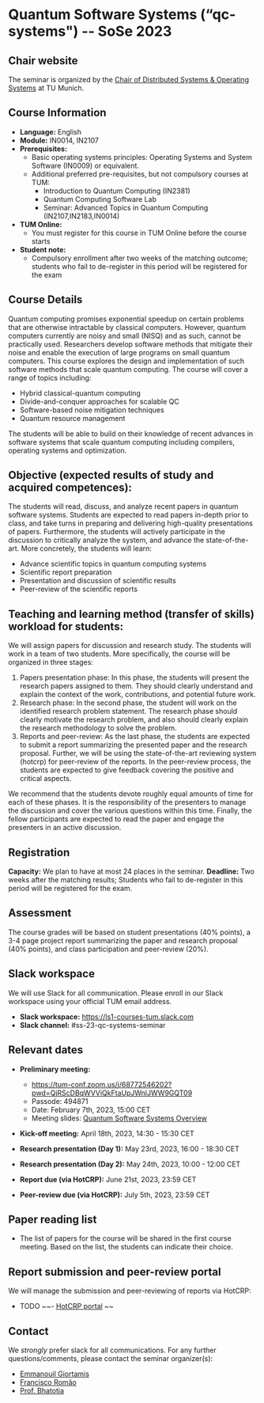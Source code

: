 # Quantum Software Systems (“qc-systems") -- SoSe 2023

## Chair website

The seminar is organized by the [Chair of Distributed Systems & Operating Systems](https://dse.in.tum.de/) at TU Munich.

## Course Information

- **Language:** English
- **Module:** IN0014, IN2107 
- **Prerequisites:** 
  - Basic operating systems principles: Operating Systems and System Software (IN0009) or equivalent.
  - Additional preferred pre-requisites, but not compulsory courses at TUM:
	- Introduction to Quantum Computing (IN2381)
	- Quantum Computing Software Lab
	- Seminar: Advanced Topics in Quantum Computing (IN2107,IN2183,IN0014) 
- **TUM Online:** 
  - You must register for this course in TUM Online before the course starts
- **Student note:**
  - Compulsory enrollment after two weeks of the matching outcome; students who fail to de-register in this period will be registered for the exam

## Course Details

Quantum computing promises exponential speedup on certain problems that are otherwise intractable by classical computers. However, quantum computers currently are noisy and small (NISQ) and as such, cannot be practically used. Researchers develop software methods that mitigate their noise and enable the execution of large programs on small quantum computers. This course explores the design and implementation of such software methods that scale quantum computing. The course will cover a range of topics including:
- Hybrid classical-quantum computing
- Divide-and-conquer approaches for scalable QC
- Software-based noise mitigation techniques
- Quantum resource management

The students will be able to build on their knowledge of recent advances in software systems that scale quantum computing including compilers, operating systems and optimization.


## Objective (expected results of study and acquired competences):

The students will read, discuss, and analyze recent papers in quantum software systems. Students are expected to read papers in-depth prior to class, and take turns in preparing and delivering high-quality presentations of papers. Furthermore, the students will actively participate in the discussion to critically analyze the system, and advance the state-of-the-art. More concretely, the students will learn:
- Advance scientific topics in quantum computing systems
- Scientific report preparation 
- Presentation and discussion of scientific results
- Peer-review of the scientific reports 


## Teaching and learning method (transfer of skills) workload for students:

We will assign papers for discussion and research study. The students will work in a team of two students. More specifically, the course will be organized in three stages:
1. Papers presentation phase: In this phase, the students will present the research papers assigned to them. They should clearly understand and explain the context of the work, contributions, and potential future work.
2. Research phase: In the second phase, the student will work on the identified research problem statement. The research phase should clearly motivate the research problem, and also should clearly explain the research methodology to solve the problem.
3. Reports and peer-review:  As the last phase, the students are expected to submit a report summarizing the presented paper and the research proposal. Further, we will be using the state-of-the-art reviewing system (hotcrp) for peer-review of the reports. In the peer-review process, the students are expected to give feedback covering the positive and critical aspects.
	
We recommend that the students devote roughly equal amounts of time for each of these phases. It is the responsibility of the presenters to manage the discussion and cover the various questions within this time.
Finally, the fellow participants are expected to read the paper and engage the presenters in an active discussion.


## Registration

**Capacity:** We plan to have at most 24 places in the seminar.
**Deadline:** Two weeks after the matching results; Students who fail to de-register in this period will be registered for the exam.


## Assessment

The course grades will be based on student presentations (40% points), a 3-4 page project report summarizing the paper and research proposal (40% points), and class participation and peer-review (20%).


## Slack workspace

We will use Slack for all communication. Please enroll in our Slack workspace using your official TUM email address.

- **Slack workspace:** https://ls1-courses-tum.slack.com
- **Slack channel:** #ss-23-qc-systems-seminar


## Relevant dates

- **Preliminary meeting:**
	- https://tum-conf.zoom.us/j/68772546202?pwd=QjRScDBqWVViQkFtaUpJWnlJWW9GQT09
	- Passode: 494871
	- Date: February 7th, 2023, 15:00 CET
	- Meeting slides: [Quantum Software Systems Overview](https://github.com/TUM-DSE/seminars/blob/master/docs/qc-systems-overview.pdf)

- **Kick-off meeting:** April 18th, 2023, 14:30 - 15:30 CET

- **Research presentation (Day 1):** May 23rd, 2023, 16:00 - 18:30 CET

- **Research presentation (Day 2):** May 24th, 2023, 10:00 - 12:00 CET

- **Report due (via HotCRP):** June 21st, 2023, 23:59 CET

- **Peer-review due (via HotCRP):** July 5th, 2023, 23:59 CET


## Paper reading list

- The list of papers for the course will be shared in the first course meeting. Based on the list, the students can indicate their choice.  


## Report submission and peer-review portal

We will manage the submission and peer-reviewing of reports via HotCRP:

- TODO
~~- [HotCRP portal](https://tum-ss2021.hotcrp.com/) ~~


## Contact

We *strongly* prefer slack for all communications. For any further questions/comments, please contact the seminar organizer(s):

- [Emmanouil Giortamis](https://dse.in.tum.de/manos-giortamis/)
- [Francisco Romão](@Francisco)
- [Prof. Bhatotia](https://dse.in.tum.de/bhatotia/)
